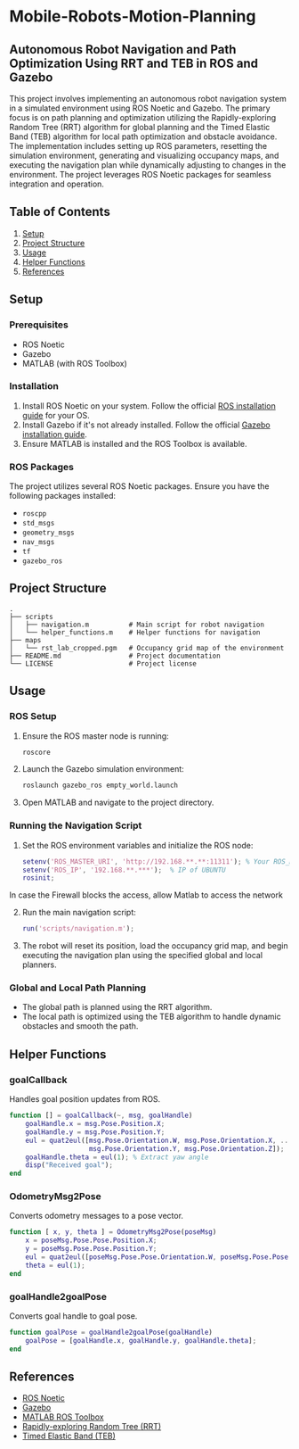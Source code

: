 # Mobile-Robots-Motion-Planning
## Autonomous Robot Navigation and Path Optimization Using RRT and TEB in ROS and Gazebo

This project involves implementing an autonomous robot navigation system in a simulated environment using ROS Noetic and Gazebo. The primary focus is on path planning and optimization utilizing the Rapidly-exploring Random Tree (RRT) algorithm for global planning and the Timed Elastic Band (TEB) algorithm for local path optimization and obstacle avoidance. The implementation includes setting up ROS parameters, resetting the simulation environment, generating and visualizing occupancy maps, and executing the navigation plan while dynamically adjusting to changes in the environment. The project leverages ROS Noetic packages for seamless integration and operation.

## Table of Contents

1. [Setup](#setup)
2. [Project Structure](#project-structure)
3. [Usage](#usage)
4. [Helper Functions](#helper-functions)
5. [References](#references)

## Setup

### Prerequisites

- ROS Noetic
- Gazebo
- MATLAB (with ROS Toolbox)

### Installation

1. Install ROS Noetic on your system. Follow the official [ROS installation guide](http://wiki.ros.org/noetic/Installation) for your OS.
2. Install Gazebo if it's not already installed. Follow the official [Gazebo installation guide](http://gazebosim.org/tutorials?tut=install_ubuntu&cat=install).
3. Ensure MATLAB is installed and the ROS Toolbox is available.

### ROS Packages

The project utilizes several ROS Noetic packages. Ensure you have the following packages installed:

- `roscpp`
- `std_msgs`
- `geometry_msgs`
- `nav_msgs`
- `tf`
- `gazebo_ros`

## Project Structure

```
.
├── scripts
│   ├── navigation.m          # Main script for robot navigation
│   └── helper_functions.m    # Helper functions for navigation
├── maps
│   └── rst_lab_cropped.pgm   # Occupancy grid map of the environment
├── README.md                 # Project documentation
└── LICENSE                   # Project license
```

## Usage

### ROS Setup

1. Ensure the ROS master node is running:

    ```bash
    roscore
    ```

2. Launch the Gazebo simulation environment:

    ```bash
    roslaunch gazebo_ros empty_world.launch
    ```

3. Open MATLAB and navigate to the project directory.

### Running the Navigation Script

1. Set the ROS environment variables and initialize the ROS node:

    ```matlab
    setenv('ROS_MASTER_URI', 'http://192.168.**.**:11311'); % Your ROS_MASTER_URI
    setenv('ROS_IP', '192.168.**.***');  % IP of UBUNTU
    rosinit;
    ```
In case the Firewall blocks the access, allow Matlab to access the network

2. Run the main navigation script:

    ```matlab
    run('scripts/navigation.m');
    ```

3. The robot will reset its position, load the occupancy grid map, and begin executing the navigation plan using the specified global and local planners.

### Global and Local Path Planning

- The global path is planned using the RRT algorithm.
- The local path is optimized using the TEB algorithm to handle dynamic obstacles and smooth the path.

## Helper Functions

### goalCallback

Handles goal position updates from ROS.

```matlab
function [] = goalCallback(~, msg, goalHandle)
    goalHandle.x = msg.Pose.Position.X;
    goalHandle.y = msg.Pose.Position.Y;
    eul = quat2eul([msg.Pose.Orientation.W, msg.Pose.Orientation.X, ...
                    msg.Pose.Orientation.Y, msg.Pose.Orientation.Z]);
    goalHandle.theta = eul(1); % Extract yaw angle
    disp("Received goal");
end
```

### OdometryMsg2Pose

Converts odometry messages to a pose vector.

```matlab
function [ x, y, theta ] = OdometryMsg2Pose(poseMsg)
    x = poseMsg.Pose.Pose.Position.X;
    y = poseMsg.Pose.Pose.Position.Y;
    eul = quat2eul([poseMsg.Pose.Pose.Orientation.W, poseMsg.Pose.Pose.Orientation.X,  poseMsg.Pose.Pose.Orientation.Y, poseMsg.Pose.Pose.Orientation.Z]);
    theta = eul(1);
end
```

### goalHandle2goalPose

Converts goal handle to goal pose.

```matlab
function goalPose = goalHandle2goalPose(goalHandle)
    goalPose = [goalHandle.x, goalHandle.y, goalHandle.theta];
end
```

## References

- [ROS Noetic](http://wiki.ros.org/noetic)
- [Gazebo](http://gazebosim.org/)
- [MATLAB ROS Toolbox](https://www.mathworks.com/products/ros.html)
- [Rapidly-exploring Random Tree (RRT)](https://en.wikipedia.org/wiki/Rapidly-exploring_random_tree)
- [Timed Elastic Band (TEB)](http://wiki.ros.org/teb_local_planner)
